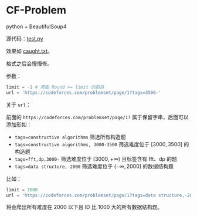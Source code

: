 # CF-Problem

python + BeautifulSoup4

源代码：[test.py](/test.py)

效果如 [caught.txt](/caught.txt)。

格式之后会慢慢修。

参数：

```python
limit = -1 # 爬取 Round >= limit 的题目
url = 'https://codeforces.com/problemset/page/1?tags=3500-'
```

关于 `url`：

前面的 `https://codeforces.com/problemset/page/1?` 属于保留字串，后面可以添加形如：

- `tags=constructive algorithms` 筛选所有构造题
- `tags=constructive algorithms, 3000-3500` 筛选难度位于 $[3000, 3500]$ 的构造题
- `tags=fft,dp,3000-` 筛选难度位于 $[3000, +\infty)$ 且标签含有 fft、dp 的题
- `tags=data structure,-2000` 筛选难度位于 $(-\infty, 2000]$ 的数据结构题

比如：

```python
limit = 1000
url = 'https://codeforces.com/problemset/page/1?tags=data structure,-2000'
```

将会爬出所有难度在 $2000$ 以下且 ID 比 1000 大的所有数据结构题。
